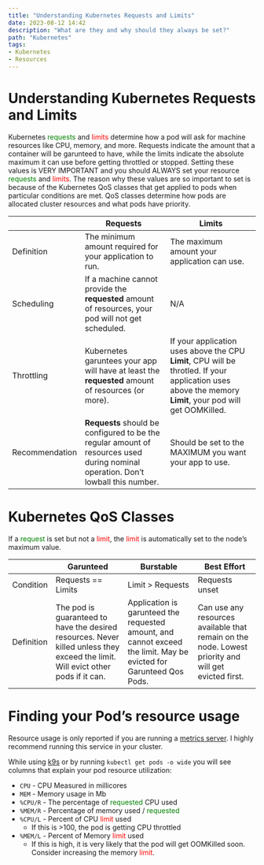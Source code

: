 ```yaml
---
title: "Understanding Kubernetes Requests and Limits"
date: 2023-08-12 14:42
description: "What are they and why should they always be set?"
path: "Kubernetes"
tags:
- Kubernetes
- Resources
---
```

# Understanding Kubernetes Requests and Limits

Kubernetes <span style="color:green">requests</span> and <span style="color:red">limits</span> determine how a pod will ask for machine resources like CPU, memory, and more.
Requests indicate the amount that a container will be garunteed to have, while the limits indicate the absolute maximum it can use before getting throttled or stopped. Setting these values is VERY IMPORTANT and you should ALWAYS set your resource <span style="color:green">requests</span> and <span style="color:red">limits</span>.
The reason why these values are so important to set is because of the Kubernetes QoS classes that get applied to pods when particular conditions are met. QoS classes determine how pods are allocated cluster resources and what pods have priority.

|                | Requests                                                                                                                          | Limits                                                                                                                                                    |
|----------------|-----------------------------------------------------------------------------------------------------------------------------------|-----------------------------------------------------------------------------------------------------------------------------------------------------------|
| Definition     | The minimum amount required for your application to run.                                                                          | The maximum amount your application can use.                                                                                                              |
| Scheduling     | If a machine cannot provide the **requested** amount of resources, your pod will not get scheduled.                               | N/A                                                                                                                                                       |
| Throttling     | Kubernetes garuntees your app will have at least the **requested** amount of resources (or more).                                 | If your application uses above the CPU **Limit**, CPU will be throtled. If your application uses above the memory **Limit**, your pod will get OOMKilled. |
| Recommendation | **Requests** should be configured to be the regular amount of resources used during nominal operation. Don’t lowball this number. | Should be set to the MAXIMUM you want your app to use.                                                                                                    |
        
# Kubernetes QoS Classes

If a <span style="color:green">request</span> is set but not a <span style="color:red">limit</span>, the <span style="color:red">limit</span> is automatically set to the node’s maximum value.

|            | Garunteed                                                                                                                        | Burstable                                                                                                          | Best Effort                                                                                          |
|------------|----------------------------------------------------------------------------------------------------------------------------------|--------------------------------------------------------------------------------------------------------------------|------------------------------------------------------------------------------------------------------|
| Condition  | Requests == Limits                                                                                                               | Limit > Requests                                                                                                   | Requests unset                                                                                       |
| Definition | The pod is guaranteed to have the desired resources. Never killed unless they exceed the limit. Will evict other pods if it can. | Application is garunteed the requested amount, and cannot exceed the limit. May be evicted for Garunteed Qos Pods. | Can use any resources available that remain on the node. Lowest priority and will get evicted first. |

# Finding your Pod’s resource usage

Resource usage is only reported if you are running a [metrics server](https://github.com/kubernetes-sigs/metrics-server). I highly recommend running this service in your cluster.

While using [k9s](https://k9scli.io/) or by running `kubectl get pods -o wide` you will see columns that explain your pod resource utilization:

- `CPU` - CPU Measured in millicores
- `MEM` - Memory usage in Mb
- `%CPU/R` - The percentage of <span style="color:green">requested</span> CPU used
- `%MEM/R` - Percentage of memory used / <span style="color:green">requested</span>
- `%CPU/L` - Percent of CPU <span style="color:red">limit</span> used
    - If this is >100, the pod is getting CPU throttled
- `%MEM/L` - Percent of Memory <span style="color:red">limit</span> used
    - If this is high, it is very likely that the pod will get OOMKilled soon. Consider increasing the memory <span style="color:red">limit</span>.